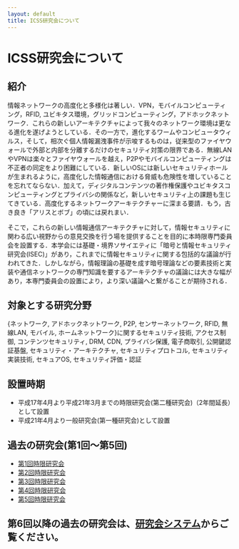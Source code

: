 ```yaml
---
layout: default
title: ICSS研究会について
---
```


# ICSS研究会について

## 紹介
情報ネットワークの高度化と多様化は著しい．VPN，モバイルコンピューティング，RFID, ユビキタス環境，グリッドコンピューティング，アドホックネットワーク．これらの新しいアーキテクチャによって我々のネットワーク環境は更なる進化を遂げようとしている．その一方で，進化するワームやコンピュータウィルス，そして，相次ぐ個人情報漏洩事件が示唆するものは，従来型のファイヤウォールで外部と内部を分離するだけのセキュリティ対策の限界である．無線LANやVPNは楽々とファイヤウォールを越え，P2Pやモバイルコンピューティングは不正者の同定をより困難にしている．新しいOSには新しいセキュリティホールが生まれるように，高度化した情報通信における脅威も危険性を増していることを忘れてならない．加えて，ディジタルコンテンツの著作権保護やユビキタスコンピューティングとプライバシの関係など，新しいセキュリティ上の課題も生じてきている．高度化するネットワークアーキテクチャーに深まる要請．もう，古き良き「アリスとボブ」の頃には戻れまい．

そこで，これらの新しい情報通信アーキテクチャに対して，情報セキュリティに関わる広い視野からの意見交換を行う場を提供することを目的に本時限専門委員会を設置する．本学会には基礎・境界ソサイエティに「暗号と情報セキュリティ研究会(ISEC)」があり，これまでに情報セキュリティに関する包括的な議論が行われてきた．しかしながら，情報理論の基礎を成す暗号理論などの要素技術と実装や通信ネットワークの専門知識を要するアーキテクチャの議論には大きな幅があり，本専門委員会の設置により，より深い議論へと繋がることが期待される．

## 対象とする研究分野
{ネットワーク, 
アドホックネットワーク, 
P2P, 
センサーネットワーク, 
RFID, 
無線LAN, 
モバイル, 
ホームネットワーク}に関するセキュリティ技術, 
アクセス制御, 
コンテンツセキュリティ, 
DRM, 
CDN, 
プライバシ保護, 
電子商取引, 
公開鍵認証基盤, 
セキュリティ・アーキテクチャ, 
セキュリティプロトコル, 
セキュリティ実装技術, 
セキュアOS, 
セキュリティ評価・認証

## 設置時期
- 平成17年4月より平成21年3月までの時限研究会(第二種研究会)（2年間延長）として設置
- 平成21年4月より一般研究会(第一種研究会)として設置

## 過去の研究会(第1回～第5回)
- [第1回時限研究会](past/1st.html)
- [第2回時限研究会](past/2nd.html)
- [第3回時限研究会](past/3rd.html)
- [第4回時限研究会](past/4th.html)
- [第5回時限研究会](past/5th.html)

## 第6回以降の過去の研究会は、[研究会システム](https://ken.ieice.org/ken/program/index.php?tgid=ICSS)からご覧ください。
